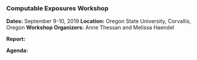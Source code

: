 ### Computable Exposures Workshop 

**Dates:** September 9-10, 2019
**Location:** Oregon State University, Corvallis, Oregon
**Workshop Organizers:** Anne Thessan and Melissa Haendel

**Report:**

**Agenda:**